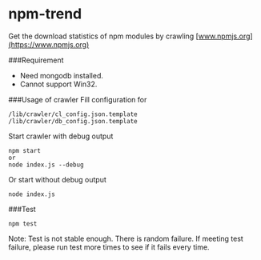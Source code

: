 npm-trend
=========

Get the download statistics of npm modules by crawling [www.npmjs.org](https://www.npmjs.org)

###Requirement
- Need mongodb installed.
- Cannot support Win32.

###Usage of crawler
Fill configuration for
	
	/lib/crawler/cl_config.json.template
	/lib/crawler/db_config.json.template

Start crawler with debug output

	npm start
	or
	node index.js --debug

Or start without debug output

	node index.js

###Test

	npm test

Note: Test is not stable enough. There is random failure. If meeting test failure, please run test more times to see if it fails every time.